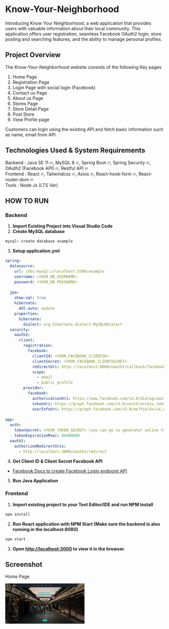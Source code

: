 # Know-Your-Neighborhood

Introducing Know Your Neighborhood, a web application that provides users with valuable information about their local community. This application offers user registration, seamless Facebook OAuth2 login, store posting and searching features, and the ability to manage personal profiles.

## Project Overview

The Know-Your-Neighborhood website consists of the following Key pages

1. Home Page
2. Registration Page
3. Login Page with social login (Facebook)
4. Contact us Page
5. About us Page
6. Stores Page
7. Store Detail Page
8. Post Store
9. View Profile page

Customers can login using the existing API and fetch basic information such as name, email from API.

## Technologies Used & System Requirements

Backend : Java SE 11 🔥, MySQL 8 🔥, Spring Boot 🔥, Spring Security 🔥, OAuth2 (Facebook API) 🔥, Restful API 🔥 <br/>
Frontend : React 🔥, Tailwindcss 🔥, Axios 🔥, React-hook-form 🔥, React-router-dom 🔥 <br/>
Tools : Node Js (LTS Ver)

## HOW TO RUN

### Backend

1. **Import Existing Project into Visual Studio Code** <br/>
2. **Create MySQL database**

```bash
mysql> create database example
```

3. **Setup application.yml**

```yml
spring:
  datasource:
    url: jdbc:mysql://localhost:3306/example
    username: <YOUR_DB_USERNAME>
    password: <YOUR_DB_PASSWORD>

  jpa:
    show-sql: true
    hibernate:
      ddl-auto: update
    properties:
      hibernate:
        dialect: org.hibernate.dialect.MySQL8Dialect
  security:
    oauth2:
      client:
        registration:
          facebook:
            clientId: <YOUR_FACEBOOK_CLIENTID>
            clientSecret: <YOUR_FACEBOOK_CLIENTSECRET>
            redirectUri: http://localhost:8080/oauth2/callback/facebook
            scope:
              - email
              - public_profile
        provider:
          facebook:
            authorizationUri: https://www.facebook.com/v3.0/dialog/oauth
            tokenUri: https://graph.facebook.com/v3.0/oauth/access_token
            userInfoUri: https://graph.facebook.com/v3.0/me?fields=id,name,email,picture.width(250).height(250)

app:
  auth:
    tokenSecret: <YOUR_TOKEN_SECRET> (you can go to generator online for token secret)
    tokenExpirationMsec: 86400000
  oauth2:
    authorizedRedirectUris:
      - http://localhost:3000/oauth2/redirect
```

4. **Get Client ID & Client Secret Facebook API**

- <a href="https://developers.facebook.com/docs/facebook-login/">Facebook Docs to create Facebook Login endpoint API</a>

5. **Run Java Application**

### Frontend

1. **Import existing project to your Text Editor/IDE and run NPM Install**

```bash
npm install
```

2. **Run React application with NPM Start (Make sure the backend is also running in the localhost:8080)**

```bash
npm start
```

3. **Open [http://localhost:3000](http://localhost:3000) to view it in the browser.**

## Screenshot

<p>Home Page</p>
<img src="./images/home.png" alt="home_page" width="50%"/>

